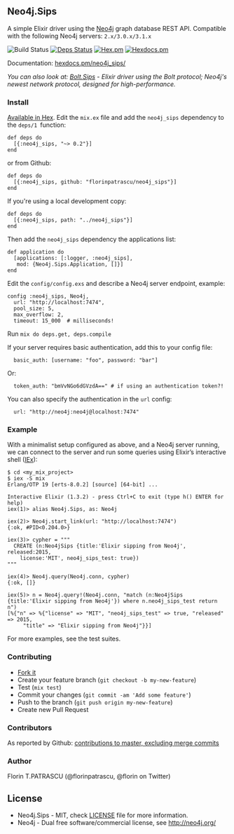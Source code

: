 ## Neo4j.Sips

A simple Elixir driver using the [Neo4j](http://neo4j.com/developer/get-started/) graph database REST API. Compatible with the following Neo4j servers: `2.x/3.0.x/3.1.x`

![Build Status](https://travis-ci.org/florinpatrascu/neo4j_sips.svg?branch=master)
[![Deps Status](https://beta.hexfaktor.org/badge/all/github/florinpatrascu/neo4j_sips.svg)](https://beta.hexfaktor.org/github/florinpatrascu/neo4j_sips)
[![Hex.pm](https://img.shields.io/hexpm/dt/neo4j_sips.svg?maxAge=2592000)](https://hex.pm/packages/neo4j_sips)
[![Hexdocs.pm](https://img.shields.io/badge/api-hexdocs-brightgreen.svg)](https://hexdocs.pm/neo4j_sips)

Documentation: [hexdocs.pm/neo4j_sips/](http://hexdocs.pm/neo4j_sips/)

*You can also look at: [Bolt.Sips](https://github.com/florinpatrascu/bolt_sips) - Elixir driver using the Bolt protocol; Neo4j's newest network protocol, designed for high-performance.*

### Install

[Available in Hex](https://hex.pm/packages/neo4j_sips). Edit the `mix.ex` file and add the `neo4j_sips` dependency to the `deps/1 `function:

    def deps do
      [{:neo4j_sips, "~> 0.2"}]
    end

or from Github:

    def deps do
      [{:neo4j_sips, github: "florinpatrascu/neo4j_sips"}]
    end

If you're using a local development copy:

    def deps do
      [{:neo4j_sips, path: "../neo4j_sips"}]
    end

Then add the `neo4j_sips` dependency the applications list:

    def application do
      [applications: [:logger, :neo4j_sips],
       mod: {Neo4j.Sips.Application, []}]
    end


Edit the `config/config.exs` and describe a Neo4j server endpoint, example:

    config :neo4j_sips, Neo4j,
      url: "http://localhost:7474",
      pool_size: 5,
      max_overflow: 2,
      timeout: 15_000  # milliseconds!

Run `mix do deps.get, deps.compile`

If your server requires basic authentication, add this to your config file:
      
      basic_auth: [username: "foo", password: "bar"]
      
Or:
      
      token_auth: "bmVvNGo6dGVzdA==" # if using an authentication token?!

You can also specify the authentication in the `url` config:

      url: "http://neo4j:neo4j@localhost:7474"
  
### Example

With a minimalist setup configured as above, and a Neo4j server running, we can connect to the server and run some queries using Elixir’s interactive shell ([IEx](http://elixir-lang.org/docs/stable/iex/IEx.html)):

    $ cd <my_mix_project>
    $ iex -S mix
    Erlang/OTP 19 [erts-8.0.2] [source] [64-bit] ...

    Interactive Elixir (1.3.2) - press Ctrl+C to exit (type h() ENTER for help)
    iex(1)> alias Neo4j.Sips, as: Neo4j

    iex(2)> Neo4j.start_link(url: "http://localhost:7474")
    {:ok, #PID<0.204.0>}

    iex(3)> cypher = """
      CREATE (n:Neo4jSips {title:'Elixir sipping from Neo4j', released:2015, 
        license:'MIT', neo4j_sips_test: true})
    """

    iex(4)> Neo4j.query(Neo4j.conn, cypher)
    {:ok, []}

    iex(5)> n = Neo4j.query!(Neo4j.conn, "match (n:Neo4jSips {title:'Elixir sipping from Neo4j'}) where n.neo4j_sips_test return n")
    [%{"n" => %{"license" => "MIT", "neo4j_sips_test" => true, "released" => 2015,
         "title" => "Elixir sipping from Neo4j"}}]
      
For more examples, see the test suites.

### Contributing

- [Fork it](https://github.com/florinpatrascu/neo4j_sips/fork)
- Create your feature branch (`git checkout -b my-new-feature`)
- Test (`mix test`)
- Commit your changes (`git commit -am 'Add some feature'`)
- Push to the branch (`git push origin my-new-feature`)
- Create new Pull Request

### Contributors

As reported by Github: [contributions to master, excluding merge commits](https://github.com/florinpatrascu/neo4j_sips/graphs/contributors)

### Author
Florin T.PATRASCU (@florinpatrascu, @florin on Twitter)

## License
* Neo4j.Sips - MIT, check [LICENSE](LICENSE) file for more information.
* Neo4j - Dual free software/commercial license, see http://neo4j.org/
